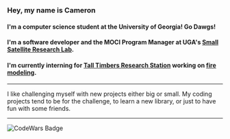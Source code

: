 ### Hey, my name is Cameron
#### I'm a computer science student at the University of Georgia! Go Dawgs!
#### I'm a software developer and the MOCI Program Manager at UGA's <a href="http://smallsat.uga.edu/">Small Satellite Research Lab</a>.
#### I'm currently interning for [Tall Timbers Research Station](https://talltimbers.org/) working on [fire modeling](https://github.com/QUIC-Fire-TT/ttrs_quicfire).

<hr/>

I like challenging myself with new projects either big or small. My coding 
projects tend to be for the challenge, to learn a new library, or just to 
have fun with some friends.

<hr/>

![CodeWars Badge](https://www.codewars.com/users/cbonesteel/badges/large)


<!--
**cbonesteel/cbonesteel** is a ✨ _special_ ✨ repository because its `README.md` (this file) appears on your GitHub profile.

Here are some ideas to get you started:

- 🔭 I’m currently working on ...
- 🌱 I’m currently learning ...
- 👯 I’m looking to collaborate on ...
- 🤔 I’m looking for help with ...
- 💬 Ask me about ...
- 📫 How to reach me: ...
- 😄 Pronouns: ...
- ⚡ Fun fact: ...
-->

